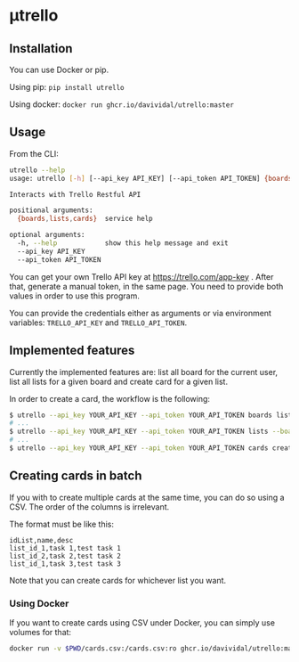 # µtrello

## Installation

You can use Docker or pip.

Using pip: `pip install utrello`

Using docker: `docker run ghcr.io/davividal/utrello:master`

## Usage

From the CLI:

```bash
utrello --help
usage: utrello [-h] [--api_key API_KEY] [--api_token API_TOKEN] {boards,lists,cards} ...

Interacts with Trello Restful API

positional arguments:
  {boards,lists,cards}  service help

optional arguments:
  -h, --help            show this help message and exit
  --api_key API_KEY
  --api_token API_TOKEN
```

You can get your own Trello API key at https://trello.com/app-key . After that, generate a manual token, in the same page. You need to provide both values in order to use this program.

You can provide the credentials either as arguments or via environment variables: `TRELLO_API_KEY` and `TRELLO_API_TOKEN`.

## Implemented features

Currently the implemented features are: list all board for the current user, list all lists for a given board and create card for a given list.

In order to create a card, the workflow is the following:

```bash
$ utrello --api_key YOUR_API_KEY --api_token YOUR_API_TOKEN boards list
# ...
$ utrello --api_key YOUR_API_KEY --api_token YOUR_API_TOKEN lists --board_id BOARD_ID_FROM_PREVIOUS_OUTPUT
# ...
$ utrello --api_key YOUR_API_KEY --api_token YOUR_API_TOKEN cards create --name test --idList LIST_ID_FROM_PREVIOUS_OUTPUT
```

## Creating cards in batch

If you with to create multiple cards at the same time, you can do so using a CSV. The order of the columns is irrelevant.

The format must be like this:

```csv
idList,name,desc
list_id_1,task 1,test task 1
list_id_2,task 2,test task 2
list_id_1,task 3,test task 3
```
Note that you can create cards for whichever list you want.

### Using Docker

If you want to create cards using CSV under Docker, you can simply use volumes for that:

```bash
docker run -v $PWD/cards.csv:/cards.csv:ro ghcr.io/davividal/utrello:master --api_key YOUR_API_KEY --api_token YOUR_API_TOKEN cards create -f /cards.csv
```

